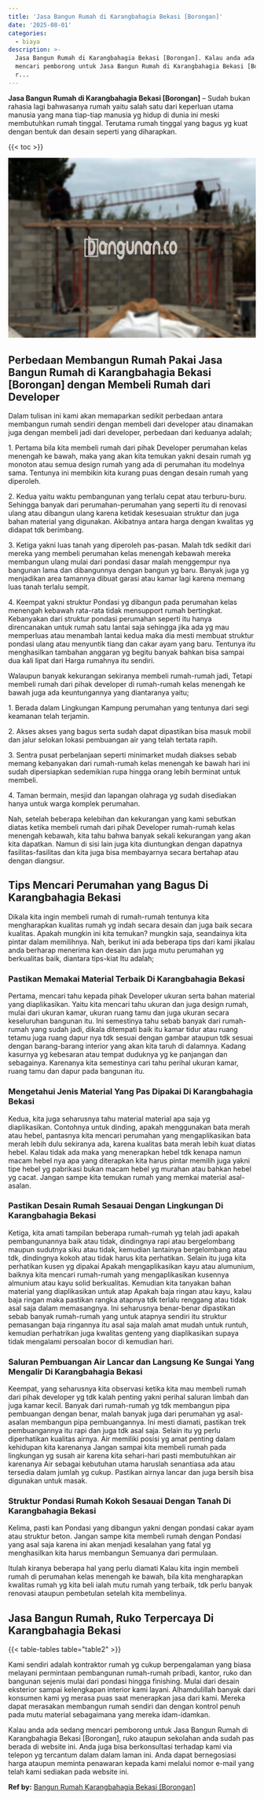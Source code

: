 ```yaml
---
title: 'Jasa Bangun Rumah di Karangbahagia Bekasi [Borongan]'
date: '2025-08-01'
categories:
  - biaya
description: >-
  Jasa Bangun Rumah di Karangbahagia Bekasi [Borongan]. Kalau anda ada sedang
  mencari pemborong untuk Jasa Bangun Rumah di Karangbahagia Bekasi [Borongan],
  r...
---
```


**Jasa Bangun Rumah di Karangbahagia Bekasi \[Borongan\]** – Sudah bukan rahasia lagi bahwasanya rumah yaitu salah satu dari keperluan utama manusia yang mana tiap-tiap manusia yg hidup di dunia ini meski membutuhkan rumah tinggal. Terutama rumah tinggal yang bagus yg kuat dengan bentuk dan desain seperti yang diharapkan.

{{< toc >}}

![Jasa Bangun Rumah di Karangbahagia Bekasi [Borongan]](/images/borong-bangunan-14.png)

## Perbedaan Membangun Rumah Pakai Jasa Bangun Rumah di Karangbahagia Bekasi \[Borongan\] dengan Membeli Rumah dari Developer

Dalam tulisan ini kami akan memaparkan sedikit perbedaan antara membangun rumah sendiri dengan membeli dari developer atau dinamakan juga dengan membeli jadi dari developer, perbedaan dari keduanya adalah;

1\. Pertama bila kita membeli rumah dari pihak Developer perumahan kelas menengah ke bawah, maka yang akan kita temukan yakni desain rumah yg monoton atau semua design rumah yang ada di perumahan itu modelnya sama. Tentunya ini membikin kita kurang puas dengan desain rumah yang diperoleh.

2\. Kedua yaitu waktu pembangunan yang terlalu cepat atau terburu-buru. Sehingga banyak dari perumahan-perumahan yang seperti itu di renovasi ulang atau dibangun ulang karena ketidak kesesuaian struktur dan juga bahan material yang digunakan. Akibatnya antara harga dengan kwalitas yg didapat tdk berimbang.

3\. Ketiga yakni luas tanah yang diperoleh pas-pasan. Malah tdk sedikit dari mereka yang membeli perumahan kelas menengah kebawah mereka membangun ulang mulai dari pondasi dasar malah menggempur nya bangunan lama dan dibangunnya dengan bangun yg baru. Banyak juga yg menjadikan area tamannya dibuat garasi atau kamar lagi karena memang luas tanah terlalu sempit.

4\. Keempat yakni struktur Pondasi yg dibangun pada perumahan kelas menengah kebawah rata-rata tidak mensupport rumah bertingkat. Kebanyakan dari struktur pondasi perumahan seperti itu hanya direncanakan untuk rumah satu lantai saja sehingga jika ada yg mau memperluas atau menambah lantai kedua maka dia mesti membuat struktur pondasi ulang atau menyuntik tiang dan cakar ayam yang baru. Tentunya itu menghasilkan tambahan anggaran yg begitu banyak bahkan bisa sampai dua kali lipat dari Harga rumahnya itu sendiri.

Walaupun banyak kekurangan sekiranya membeli rumah-rumah jadi, Tetapi membeli rumah dari pihak developer di rumah-rumah kelas menengah ke bawah juga ada keuntungannya yang diantaranya yaitu;

1\. Berada dalam Lingkungan Kampung perumahan yang tentunya dari segi keamanan telah terjamin.

2\. Akses akses yang bagus serta sudah dapat dipastikan bisa masuk mobil dan jalur selokan lokasi pembuangan air yang telah tertata rapih.

3\. Sentra pusat perbelanjaan seperti minimarket mudah diakses sebab memang kebanyakan dari rumah-rumah kelas menengah ke bawah hari ini sudah dipersiapkan sedemikian rupa hingga orang lebih berminat untuk membeli.

4\. Taman bermain, mesjid dan lapangan olahraga yg sudah disediakan hanya untuk warga komplek perumahan.

Nah, setelah beberapa kelebihan dan kekurangan yang kami sebutkan diatas ketika membeli rumah dari pihak Developer rumah-rumah kelas menengah kebawah, kita tahu bahwa banyak sekali kekurangan yang akan kita dapatkan. Namun di sisi lain juga kita diuntungkan dengan dapatnya fasilitas-fasilitas dan kita juga bisa membayarnya secara bertahap atau dengan diangsur.

## Tips Mencari Perumahan yang Bagus Di Karangbahagia Bekasi

Dikala kita ingin membeli rumah di rumah-rumah tentunya kita mengharapkan kualitas rumah yg indah secara desain dan juga baik secara kualitas. Apakah mungkin ini kita temukan? mungkin saja, seandainya kita pintar dalam memilihnya. Nah, berikut ini ada beberapa tips dari kami jikalau anda berharap menerima kan desain dan juga mutu perumahan yg berkualitas baik, diantara tips-kiat Itu adalah;

### Pastikan Memakai Material Terbaik Di Karangbahagia Bekasi

Pertama, mencari tahu kepada pihak Developer ukuran serta bahan material yang diaplikasikan. Yaitu kita mencari tahu ukuran dan juga design rumah, mulai dari ukuran kamar, ukuran ruang tamu dan juga ukuran secara keseluruhan bangunan itu. Ini semestinya tahu sebab banyak dari rumah-rumah yang sudah jadi, dikala ditempati baik itu kamar tidur atau ruang tetamu juga ruang dapur nya tdk sesuai dengan gambar ataupun tdk sesuai dengan barang-barang interior yang akan kita taruh di dalamnya. Kadang kasurnya yg kebesaran atau tempat duduknya yg ke panjangan dan sebagainya. Karenanya kita semestinya cari tahu perihal ukuran kamar, ruang tamu dan dapur pada bangunan itu.

### Mengetahui Jenis Material Yang Pas Dipakai Di Karangbahagia Bekasi

Kedua, kita juga seharusnya tahu material material apa saja yg diaplikasikan. Contohnya untuk dinding, apakah menggunakan bata merah atau hebel, pantasnya kita mencari perumahan yang mengaplikasikan bata merah lebih dulu sekiranya ada, karena kualitas bata merah lebih kuat diatas hebel. Kalau tidak ada maka yang menerapkan hebel tdk kenapa namun macam hebel nya apa yang diterapkan kita harus pintar memilih juga yakni tipe hebel yg pabrikasi bukan macam hebel yg murahan atau bahkan hebel yg cacat. Jangan sampe kita temukan rumah yang memkai material asal-asalan.

### Pastikan Desain Rumah Sesauai Dengan Lingkungan Di Karangbahagia Bekasi

Ketiga, kita amati tampilan beberapa rumah-rumah yg telah jadi apakah pembangunannya baik atau tidak, dindingnya rapi atau bergelombang maupun sudutnya siku atau tidak, kemudian lantainya bergelombang atau tdk, dindingnya kokoh atau tidak harus kita perhatikan. Selain itu juga kita perhatikan kusen yg dipakai Apakah mengaplikasikan kayu atau alumunium, baiknya kita mencari rumah-rumah yang mengaplikasikan kusennya almunium atau kayu solid berkualitas. Kemudian kita tanyakan bahan material yang diaplikasikan untuk atap Apakah baja ringan atau kayu, kalau baja ringan maka pastikan rangka atapnya tdk terlalu renggang atau tidak asal saja dalam memasangnya. Ini seharusnya benar-benar dipastikan sebab banyak rumah-rumah yang untuk atapnya sendiri itu struktur pemasangan baja ringannya itu asal saja malah amat mudah untuk runtuh, kemudian perhatrikan juga kwalitas genteng yang diaplikasikan supaya tidak mengalami persoalan bocor di kemudian hari.

### Saluran Pembuangan Air Lancar dan Langsung Ke Sungai Yang Mengalir Di Karangbahagia Bekasi

Keempat, yang seharusnya kita observasi ketika kita mau membeli rumah dari pihak developer yg tdk kalah penting yakni perihal saluran limbah dan juga kamar kecil. Banyak dari rumah-rumah yg tdk membangun pipa pembuangan dengan benar, malah banyak juga dari perumahan yg asal-asalan membangun pipa pembuangannya. Ini mesti diamati, pastikan trek pembuangannya itu rapi dan juga tdk asal saja. Selain itu yg perlu diperhatikan kualitas airnya. Air memiliki posisi yg amat penting dalam kehidupan kita karenanya Jangan sampai kita membeli rumah pada lingkungan yg susah air karena kita sehari-hari pasti membutuhkan air karenanya Air sebagai kebutuhan utama haruslah senantiasa ada atau tersedia dalam jumlah yg cukup. Pastikan airnya lancar dan juga bersih bisa digunakan untuk masak.

### Struktur Pondasi Rumah Kokoh Sesauai Dengan Tanah Di Karangbahagia Bekasi

Kelima, pasti kan Pondasi yang dibangun yakni dengan pondasi cakar ayam atau struktur beton. Jangan sampe kita membeli rumah dengan Pondasi yang asal saja karena ini akan menjadi kesalahan yang fatal yg menghasilkan kita harus membangun Semuanya dari permulaan.

Itulah kiranya beberapa hal yang perlu diamati Kalau kita ingin membeli rumah di perumahan kelas menengah ke bawah, bila kita mengharapkan kwalitas rumah yg kita beli ialah mutu rumah yang terbaik, tdk perlu banyak renovasi ataupun pembetulan setelah kita membelinya.

## Jasa Bangun Rumah, Ruko Terpercaya Di Karangbahagia Bekasi

{{< table-tables table="table2" >}}

Kami sendiri adalah kontraktor rumah yg cukup berpengalaman yang biasa melayani permintaan pembangunan rumah-rumah pribadi, kantor, ruko dan bangunan sejenis mulai dari pondasi hingga finishing. Mulai dari desain eksterior sampai kelengkapan interior kami layani. Alhamdulillah banyak dari konsumen kami yg merasa puas saat menerapkan jasa dari kami. Mereka dapat merasakan membangun rumah sendiri dan dengan kontrol penuh pada mutu material sebagaimana yang mereka idam-idamkan.

Kalau anda ada sedang mencari pemborong untuk Jasa Bangun Rumah di Karangbahagia Bekasi \[Borongan\], ruko ataupun sekolahan anda sudah pas berada di website ini. Anda juga bisa berkonsultasi terhadap kami via telepon yg tercantum dalam dalam laman ini. Anda dapat bernegosiasi harga ataupun meminta penawaran kepada kami melalui nomor e-mail yang telah kami sediakan pada website ini.

**Ref by:** [Bangun Rumah Karangbahagia Bekasi [Borongan]](https://id.wikipedia.org/wiki/Bangun)
